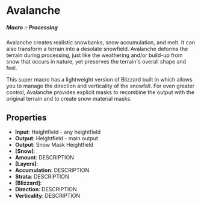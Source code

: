 # Avalanche

##### Macro :: Processing

Avalanche creates realistic snowbanks, snow accumulation, and melt. It can also transform a terrain into a desolate snowfield. Avalanche deforms the terrain during processing, just like the weathering and/or build-up from snow that occurs in nature, yet preserves the terrain's overall shape and feel. 

This super macro has a lightweight version of Blizzard built in which allows you to manage the direction and verticality of the snowfall. For even greater control, Avalanche provides explicit masks to recombine the output with the original terrain and to create snow material masks.

## Properties
- **Input**: Heightfield - any heightfield
- **Output**: Heightfield - main output
- **Output**: Snow Mask Heightfield
- **[Snow]**: 
- **Amount**: DESCRIPTION
- **[Layers]**: 
- **Accumulation**: DESCRIPTION
- **Strata**: DESCRIPTION
- **[Blizzard]**: 
- **Direction**: DESCRIPTION
- **Verticality**: DESCRIPTION


